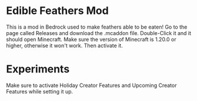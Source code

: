 # Edible Feathers Mod
This is a mod in Bedrock used to make feathers able to be eaten! Go to the page called Releases and download the .mcaddon file. Double-Click it and it should open Minecraft. Make sure the version of Minecraft is 1.20.0 or higher, otherwise it won't work. Then activate it.
# Experiments
Make sure to activate Holiday Creator Features and Upcoming Creator Features while setting it up.
